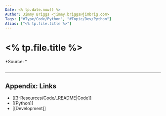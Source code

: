 ```yaml
---
Date: <% tp.date.now() %>
Author: Jimmy Briggs <jimmy.briggs@jimbrig.com>
Tags: ["#Type/Code/Python", "#Topic/Dev/Python"]
Alias: ["<% tp.file.title %>"]
---
```


# <% tp.file.title %>

*Source: *

```Python

```

***

## Appendix: Links

- [[3-Resources/Code/_README|Code]]
- [[Python]]
- [[Development]]